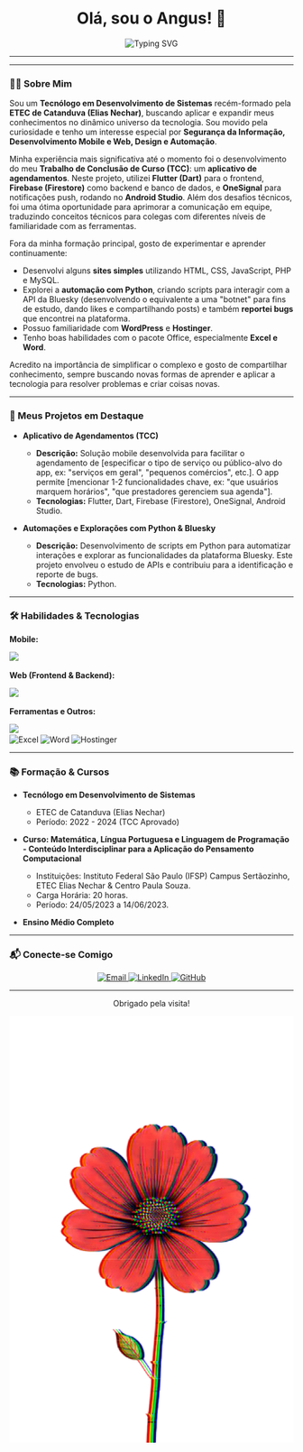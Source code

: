 <h1 align="center">Olá, sou o Angus! 👋</h1>

<p align="center">
  <img src="https://readme-typing-svg.demolab.com?font=Fira+Code&pause=1000&center=true&vCenter=true&width=455&lines=Desenvolvedor+de+Sistemas;Criando+e+Explorando+Tecnologias;Buscando+Novas+Oportunidades!" alt="Typing SVG" />
</p>

---

---

### 👨‍💻 Sobre Mim

Sou um **Tecnólogo em Desenvolvimento de Sistemas** recém-formado pela **ETEC de Catanduva (Elias Nechar)**, buscando aplicar e expandir meus conhecimentos no dinâmico universo da tecnologia. Sou movido pela curiosidade e tenho um interesse especial por **Segurança da Informação, Desenvolvimento Mobile e Web, Design e Automação**.

Minha experiência mais significativa até o momento foi o desenvolvimento do meu **Trabalho de Conclusão de Curso (TCC)**: um **aplicativo de agendamentos**. Neste projeto, utilizei **Flutter (Dart)** para o frontend, **Firebase (Firestore)** como backend e banco de dados, e **OneSignal** para notificações push, rodando no **Android Studio**. Além dos desafios técnicos, foi uma ótima oportunidade para aprimorar a comunicação em equipe, traduzindo conceitos técnicos para colegas com diferentes níveis de familiaridade com as ferramentas.

Fora da minha formação principal, gosto de experimentar e aprender continuamente:
*   Desenvolvi alguns **sites simples** utilizando HTML, CSS, JavaScript, PHP e MySQL.
*   Explorei a **automação com Python**, criando scripts para interagir com a API da Bluesky (desenvolvendo o equivalente a uma "botnet" para fins de estudo, dando likes e compartilhando posts) e também **reportei bugs** que encontrei na plataforma.
*   Possuo familiaridade com **WordPress** e **Hostinger**.
*   Tenho boas habilidades com o pacote Office, especialmente **Excel e Word**.

Acredito na importância de simplificar o complexo e gosto de compartilhar conhecimento, sempre buscando novas formas de aprender e aplicar a tecnologia para resolver problemas e criar coisas novas.

---

### 🚀 Meus Projetos em Destaque

*   **Aplicativo de Agendamentos (TCC)**
    *   **Descrição:** Solução mobile desenvolvida para facilitar o agendamento de [especificar o tipo de serviço ou público-alvo do app, ex: "serviços em geral", "pequenos comércios", etc.]. O app permite [mencionar 1-2 funcionalidades chave, ex: "que usuários marquem horários", "que prestadores gerenciem sua agenda"].
    *   **Tecnologias:** Flutter, Dart, Firebase (Firestore), OneSignal, Android Studio.

*   **Automações e Explorações com Python & Bluesky**
    *   **Descrição:** Desenvolvimento de scripts em Python para automatizar interações e explorar as funcionalidades da plataforma Bluesky. Este projeto envolveu o estudo de APIs e contribuiu para a identificação e reporte de bugs.
    *   **Tecnologias:** Python.

---

### 🛠️ Habilidades & Tecnologias

**Mobile:**
<p align="left">
  <a href="https://skillicons.dev"><img src="https://skillicons.dev/icons?i=flutter,dart,firebase,androidstudio" /></a>
</p>

**Web (Frontend & Backend):**
<p align="left">
  <a href="https://skillicons.dev"><img src="https://skillicons.dev/icons?i=html,css,js,php,mysql,python" /></a>
</p>

**Ferramentas e Outros:**
<p align="left">
  <a href="https://skillicons.dev"><img src="https://skillicons.dev/icons?i=vscode,git,github,wordpress" /></a>
  <br>
  <img src="https://img.shields.io/badge/Microsoft_Excel-217346?style=for-the-badge&logo=microsoft-excel&logoColor=white" alt="Excel"/>
  <img src="https://img.shields.io/badge/Microsoft_Word-2B579A?style=for-the-badge&logo=microsoft-word&logoColor=white" alt="Word"/>
  <img src="https://img.shields.io/badge/Hostinger-purple?style=for-the-badge&logo=hostinger&logoColor=white" alt="Hostinger"/>
</p>

---

### 📚 Formação & Cursos

*   **Tecnólogo em Desenvolvimento de Sistemas**
    *   ETEC de Catanduva (Elias Nechar)
    *   Período: 2022 - 2024 (TCC Aprovado)

*   **Curso: Matemática, Língua Portuguesa e Linguagem de Programação - Conteúdo Interdisciplinar para a Aplicação do Pensamento Computacional**
    *   Instituições: Instituto Federal São Paulo (IFSP) Campus Sertãozinho, ETEC Elias Nechar & Centro Paula Souza.
    *   Carga Horária: 20 horas.
    *   Período: 24/05/2023 a 14/06/2023.

*   **Ensino Médio Completo**

---

### 📬 Conecte-se Comigo

<p align="center">
  <a href="mailto:cillsghost@gmail.com">
    <img src="https://img.shields.io/badge/Email-D14836?style=for-the-badge&logo=gmail&logoColor=white" alt="Email"/>
  </a>
  <a href="https://linkedin.com/in/CillsGhost" target="_blank">
    <img src="https://img.shields.io/badge/LinkedIn-0077B5?style=for-the-badge&logo=linkedin&logoColor=white" alt="LinkedIn"/>
  </a>
  <a href="https://github.com/CillsGhost2" target="_blank">
    <img src="https://img.shields.io/badge/GitHub-100000?style=for-the-badge&logo=github&logoColor=white" alt="GitHub"/>
  </a>
</p>

---

<p align="center">Obrigado pela visita!</p>
<p align="center">
  <img src="https://github.com/CillsGhost2/CillsGhost2/blob/main/glitch_402565.svg?short_path=746514f" alt="Frô" />
</p>
